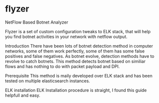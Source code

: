 # flyzer
NetFlow Based Botnet Analyzer


Flyzer is a set of custom configuration tweaks to ELK stack, that will help you find botnet activities in your network with netflow output.

Introduction
There have been lots of botnet detection method in computer networks, some of them work perfectly, some of them has some false positives and false negatives. As botnet evolve, detection methods have to revolve to catch botnets. This method detects botnet based on similiar flows and has nothing to do with packet payload and DPI.


Prerequisite
This method is maily developed over ELK stack and has been tested on multiple elasticsearch instances.

ELK installation
ELK Installation procedure is straight, I found this guide helpfull and easy.